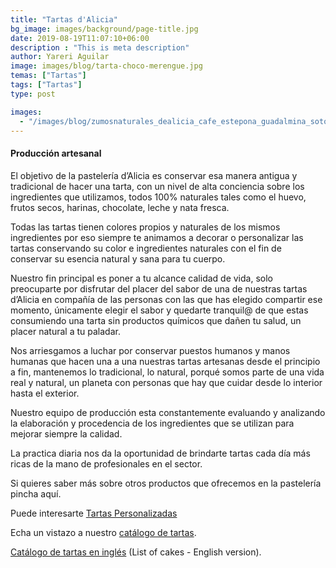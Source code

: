 ```yaml
---
title: "Tartas d'Alicia"
bg_image: images/background/page-title.jpg
date: 2019-08-19T11:07:10+06:00
description : "This is meta description"
author: Yareri Aguilar
image: images/blog/tarta-choco-merengue.jpg
temas: ["Tartas"]
tags: ["Tartas"]
type: post

images:
  - "/images/blog/zumosnaturales_dealicia_cafe_estepona_guadalmina_sotogrande.jpeg"
---
```

#### Producción artesanal

El objetivo de la pastelería d’Alicia es conservar esa manera antigua y tradicional de hacer una tarta, con un nivel de alta conciencia sobre los ingredientes que utilizamos, todos 100%  naturales tales como el huevo, frutos secos, harinas, chocolate, leche y nata fresca.

Todas las tartas tienen colores propios y naturales de los mismos ingredientes por eso siempre te animamos a decorar o personalizar las tartas conservando su color e ingredientes naturales con el fin de conservar su esencia natural y sana para tu cuerpo.

Nuestro fin principal es poner a tu alcance calidad de vida, solo preocuparte por disfrutar del placer del sabor de una de nuestras tartas d’Alicia en compañía de las personas con las que has elegido compartir ese momento, únicamente  elegir el sabor y quedarte tranquil@ de que estas consumiendo una tarta sin productos químicos que dañen tu salud,  un placer natural a tu paladar.

Nos arriesgamos a luchar por conservar puestos humanos y manos humanas que hacen una a una nuestras tartas artesanas desde el principio a fin, mantenemos lo tradicional, lo natural, porqué somos parte de una vida real y natural, un planeta con personas que hay que cuidar desde lo interior hasta el exterior.

Nuestro equipo de producción esta constantemente evaluando y analizando la elaboración y procedencia de los ingredientes que se utilizan para mejorar siempre la calidad.

La practica diaria nos da la oportunidad de brindarte tartas cada día más ricas de la mano de profesionales en el sector.

Si quieres saber más sobre otros productos que ofrecemos en la pastelería pincha aquí.

Puede interesarte [Tartas Personalizadas](/blog/tartas-personalizadas)

Echa un vistazo a nuestro [catálogo de tartas](/pdf/dealicia_listadodeTartas_ES-web.pdf).

[Catálogo de tartas en inglés](/pdf/dealicia_listadodeTartas_EN-web.pdf) (List of cakes - English version).
